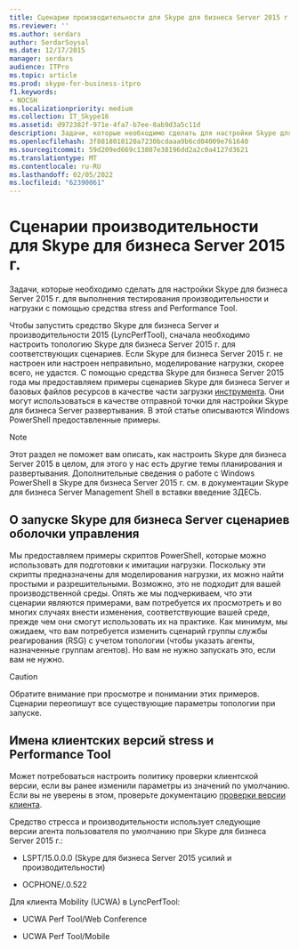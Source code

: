 ```yaml
---
title: Сценарии производительности для Skype для бизнеса Server 2015 г.
ms.reviewer: ''
ms.author: serdars
author: SerdarSoysal
ms.date: 12/17/2015
manager: serdars
audience: ITPro
ms.topic: article
ms.prod: skype-for-business-itpro
f1.keywords:
- NOCSH
ms.localizationpriority: medium
ms.collection: IT_Skype16
ms.assetid: d972382f-971e-4fa7-b7ee-8ab9d3a5c11d
description: Задачи, которые необходимо сделать для настройки Skype для бизнеса Server 2015 г. для выполнения тестирования производительности и нагрузки с помощью средства stress and Performance Tool.
ms.openlocfilehash: 3f8818018120a7230bcdaaa9b6cd04009e761640
ms.sourcegitcommit: 59d209ed669c13807e38196dd2a2c0a4127d3621
ms.translationtype: MT
ms.contentlocale: ru-RU
ms.lasthandoff: 02/05/2022
ms.locfileid: "62390061"
---
```

# <a name="performance-scenarios-for-the-skype-for-business-server-2015-stress-and-performance-tool"></a>Сценарии производительности для Skype для бизнеса Server 2015 г.
 
Задачи, которые необходимо сделать для настройки Skype для бизнеса Server 2015 г. для выполнения тестирования производительности и нагрузки с помощью средства stress and Performance Tool.
  
Чтобы запустить средство Skype для бизнеса Server и производительности 2015 (LyncPerfTool), сначала необходимо настроить топологию Skype для бизнеса Server 2015 г. для соответствующих сценариев. Если Skype для бизнеса Server 2015 г. не настроен или настроен неправильно, моделирование нагрузки, скорее всего, не удастся. С помощью средства Skype для бизнеса Server 2015 года мы предоставляем примеры сценариев Skype для бизнеса Server и базовых файлов ресурсов в качестве части загрузки [инструмента](https://www.microsoft.com/download/details.aspx?id=50367). Они могут использоваться в качестве отправной точки для настройки Skype для бизнеса Server развертывания. В этой статье описываются Windows PowerShell предоставленные примеры.
  
> [!NOTE]
> Этот раздел не поможет вам описать, как настроить Skype для бизнеса Server 2015 в целом, для этого у нас есть другие темы планирования и развертывания. Дополнительные сведения о работе с Windows PowerShell в Skype для бизнеса Server 2015 г. см. в документации Skype для бизнеса Server Management Shell в вставки введение ЗДЕСЬ. 
  
## <a name="about-running-skype-for-business-server-management-shell-scripts"></a>О запуске Skype для бизнеса Server сценариев оболочки управления

Мы предоставляем примеры скриптов PowerShell, которые можно использовать для подготовки к имитации нагрузки. Поскольку эти скрипты предназначены для моделирования нагрузки, их можно найти простыми и разрешительными. Возможно, это не подходит для вашей производственной среды. Опять же мы подчеркиваем, что эти сценарии являются примерами, вам потребуется их просмотреть и во многих случаях внести изменения, соответствующие вашей среде, прежде чем они смогут использовать их на практике. Как минимум, мы ожидаем, что вам потребуется изменить сценарий группы службы реагирования (RSG) с учетом топологии (чтобы указать агенты, назначенные группам агентов). Но вам не нужно запускать это, если вам не нужно.
  
> [!CAUTION]
> Обратите внимание при просмотре и понимании этих примеров. Сценарии переопишут все существующие параметры топологии при запуске. 
  
## <a name="stress-and-performance-tool-client-version-names"></a>Имена клиентских версий stress и Performance Tool

Может потребоваться настроить политику проверки клиентской версии, если вы ранее изменили параметры из значений по умолчанию. Если вы не уверены в этом, проверьте документацию [проверки версии клиента](/previous-versions/office/lync-server-2013/lync-server-2013-view-client-version-policy-rules).
  
Средство стресса и производительности использует следующие версии агента пользователя по умолчанию при Skype для бизнеса Server 2015 г.:
  
- LSPT/15.0.0.0 (Skype для бизнеса Server 2015 усилий и производительности)
    
- OCPHONE/.0.522
    
Для клиента Mobility (UCWA) в LyncPerfTool:
  
- UCWA Perf Tool/Web Conference
    
- UCWA Perf Tool/Mobile
